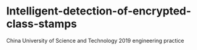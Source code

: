 # Intelligent-detection-of-encrypted-class-stamps
China University of Science and Technology 2019 engineering practice
